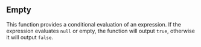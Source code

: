 ## Empty
This function provides a conditional evaluation of an expression. If the expression evaluates `null` or empty, the function will output `true`, otherwise it will output `false`.

